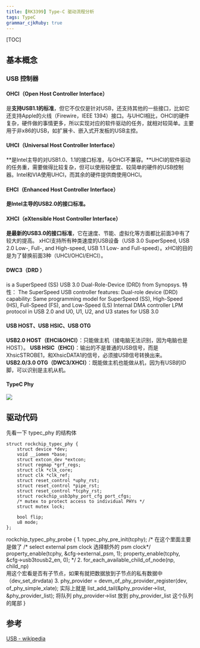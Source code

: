 ```yaml
---
title: [RK3399] Type-C 驱动流程分析
tags: TypeC
grammar_cjkRuby: true
---
```


[TOC]

## 基本概念
### USB 控制器
#### OHCI（Open Host Controller Interface）
是**支持USB1.1的标准**，但它不仅仅是针对USB，还支持其他的一些接口，比如它还支持Apple的火线（Firewire，IEEE 1394）接口。与UHCI相比，OHCI的硬件复杂，硬件做的事情更多，所以实现对应的软件驱动的任务，就相对较简单。主要用于非x86的USB，如扩展卡、嵌入式开发板的USB主控。
#### UHCI（Universal Host Controller Interface）
**是Intel主导的对USB1.0、1.1的接口标准，与OHCI不兼容。**UHCI的软件驱动的任务重，需要做得比较复杂，但可以使用较便宜、较简单的硬件的USB控制器。Intel和VIA使用UHCI，而其余的硬件提供商使用OHCI。
#### EHCI（Enhanced Host Controller Interface）
**是Intel主导的USB2.0的接口标准。**
#### XHCI（eXtensible Host Controller Interface）
**是最新的USB3.0的接口标准**，它在速度、节能、虚拟化等方面都比前面3中有了较大的提高。
xHCI支持所有种类速度的USB设备（USB 3.0 SuperSpeed, USB 2.0 Low-, Full-, and High-speed, USB 1.1 Low- and Full-speed）。xHCI的目的是为了替换前面3种（UHCI/OHCI/EHCI）。
#### DWC3（DRD ）
is a SuperSpeed (SS) USB 3.0 Dual-Role-Device (DRD) from Synopsys.
特性：
The SuperSpeed USB controller features:
Dual-role device (DRD) capability:
Same programming model for SuperSpeed (SS), High-Speed (HS), Full-Speed (FS), and Low-Speed (LS)
Internal DMA controller
LPM protocol in USB 2.0 and U0, U1, U2, and U3 states for USB 3.0 

#### USB HOST、USB HSIC、USB OTG
**USB2.0 HOST（EHCI&OHCI）**：只能做主机（接电脑无法识别，因为电脑也是 HOST）。
**USB HSIC（EHCI）**：输出的不是普通的USB信号，而是XhsicSTROBE1，和XhsicDATA1的信号，必须接USB信号转换出来。
**USB2.0/3.0 OTG（DWC3/XHCI）**：既能做主机也能做从机，因为有USB的ID脚，可以识别是主机从机。

#### TypeC Phy

![](https://ws4.sinaimg.cn/large/ba061518gw1fa446ld799j20dl0brjsk.jpg)


## 驱动代码
先看一下 typec_phy 的结构体
```
struct rockchip_typec_phy {
	struct device *dev;
	void __iomem *base;
	struct extcon_dev *extcon;
	struct regmap *grf_regs;
	struct clk *clk_core;
	struct clk *clk_ref;
	struct reset_control *uphy_rst;
	struct reset_control *pipe_rst;
	struct reset_control *tcphy_rst;
	struct rockchip_usb3phy_port_cfg port_cfgs;
	/* mutex to protect access to individual PHYs */
	struct mutex lock;

	bool flip;
	u8 mode;
};
```

rockchip_typec_phy_probe
{
    1. typec_phy_pre_init(tcphy); 
		/* 在这个里面主要是做了
			/* select external psm clock 选择额外的 psm clock*/
			property_enable(tcphy, &cfg->external_psm, 1);
			property_enable(tcphy, &cfg->usb3tousb2_en, 0);
		*/
	2. for_each_available_child_of_node(np, child_np) 	
		用这个宏看是否有子节点，如果有就把数据放到子节点的私有数据中（dev_set_drvdata)
	3. phy_provider = devm_of_phy_provider_register(dev, of_phy_simple_xlate);
	实际上就是 	list_add_tail(&phy_provider->list, &phy_provider_list);
将队列 phy_provider->list 放到 phy_provider_list 这个队列的尾部
}

## 

## 参考
[USB - wikipedia](http://en.wikipedia.org/wiki/Host_controller_interface_(USB,_Firewire)#USB)
